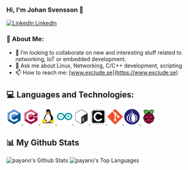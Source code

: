 ### Hi, I'm Johan Svensson 👋
[![LinkedIn LinkedIn](https://img.shields.io/badge/%20-Connect-black?color=14171A&labelColor=0e76a8&logo=linkedin&logoColor=ffffff)](https://www.linkedin.com/in/johan-svensson-25b191a/)

<!--
**payano/payano** is a ✨ _special_ ✨ repository because its `README.md` (this file) appears on your GitHub profile.
-->
### 🧐 About Me:
- 👯 I’m looking to collaborate on new and interesting stuff related to networking, IoT or embedded development.
- 💬 Ask me about Linux, Networking, C/C++ development, scripting
- 📫 How to reach me: [www.exclude.se](https://www.exclude.se)
<!-- - 🌱 I’m currently learning ... -->
<!-- - 🤔 I’m looking for help with ... -->
<!-- - 😄 Pronouns: ... -->
<!-- - ⚡ Fun fact: ...-->

## 💻 Languages and Technologies:
<p align="left">
	<a href="https://www.cprogramming.com/" target="_blank">
		<img src="https://raw.githubusercontent.com/devicons/devicon/master/icons/c/c-original.svg" alt="c" width="40" height="40"/>
	</a>
	<a href="https://www.cplusplus.com/" target="_blank">
		<img src="https://raw.githubusercontent.com/devicons/devicon/master/icons/cplusplus/cplusplus-original.svg" alt="c++" width="40" height="40"/>
	</a>
	<a href="https://www.linux.org/" target="_blank">
		<img src="https://raw.githubusercontent.com/devicons/devicon/master/icons/linux/linux-original.svg" alt="linux" width="40" height="40"/>
  	</a>
	<a  href="https://www.arduino.cc/" target="_blank">
		<img src="https://raw.githubusercontent.com/devicons/devicon/master/icons/arduino/arduino-original.svg" alt="arduino" width="40" height="40"/>
	</a>
	<a  href="https://www.gnu.org/software/bash/" target="_blank">
		<img src="https://raw.githubusercontent.com/devicons/devicon/master/icons/bash/bash-original.svg" alt="bash" width="40" height="40"/>
	</a>
	<a  href="https://en.wikipedia.org/wiki/Embedded_C" target="_blank">
		<img src="https://raw.githubusercontent.com/devicons/devicon/master/icons/embeddedc/embeddedc-original.svg" alt="EmbeddedC" width="40" height="40"/>
	</a>
	<a  href="https://git-scm.com/" target="_blank">
		<img src="https://raw.githubusercontent.com/devicons/devicon/master/icons/git/git-original.svg" alt="git" width="40" height="40"/>
	</a>
	<a  href="https://perl.org/" target="_blank">
		<img src="https://raw.githubusercontent.com/devicons/devicon/master/icons/perl/perl-original.svg" alt="perl" width="40" height="40"/>
	</a>
	<a  href="https://www.raspberrypi.org/" target="_blank">
		<img src="https://raw.githubusercontent.com/devicons/devicon/master/icons/raspberrypi/raspberrypi-original.svg" alt="rpi" width="40" height="40"/>
	</a>

## 📊 My Github Stats <br/>
<img alt="payano's Github Stats" src="https://github-readme-stats.vercel.app/api?username=payano&show_icons=true&count_private=true" />
<img alt="payano's Top Languages" src="https://github-readme-stats.vercel.app/api/top-langs/?username=payano&layout=compact" />
<br/>
